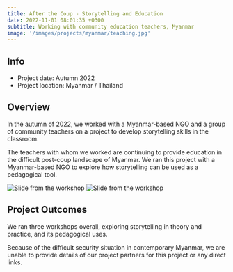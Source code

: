 ```yaml
---
title: After the Coup - Storytelling and Education
date: 2022-11-01 08:01:35 +0300
subtitle: Working with community education teachers, Myanmar
image: '/images/projects/myanmar/teaching.jpg'
---
```


## Info 
- Project date: Autumn 2022
- Project location: Myanmar / Thailand

## Overview
In the autumn of 2022, we worked with a Myanmar-based NGO and a group of community teachers on a project to develop storytelling skills in the classroom.

The teachers with whom we worked are continuing to provide education in the difficult post-coup landscape of Myanmar. We ran this project with a Myanmar-based NGO to explore how storytelling can be used as a pedagogical tool.

<div class="gallery-box">
  <div class="gallery">
    <img src="/images/projects/myanmar/story.jpg" loading="lazy" alt="Slide from the workshop">
    <img src="/images/projects/myanmar/teacher.jpg" loading="lazy" alt="Slide from the workshop">
  </div>
</div>

## Project Outcomes
We ran three workshops overall, exploring storytelling in theory and practice, and its pedagogical uses.

Because of the difficult security situation in contemporary Myanmar, we are unable to provide details of our project partners for this project or any direct links.